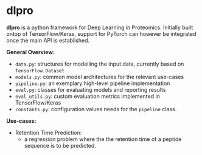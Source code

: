 # dlpro

**dlpro** is a python framework for Deep Learning in Proteomics. Initially built ontop of TensorFlow/Keras, support for PyTorch can however be integrated once the main API is established.

**General Overview:**
- `data.py`: structures for modelling the input data, currently based on `TensorFlow.Dataset`
- `models.py`: common model architectures for the relevant use-cases
- `pipeline.py`: an exemplary high-level pipeline implementation
-  `eval.py`: classes for evaluating models and reporting results
-  `eval_utils.py`: custom evaluation metrics implemented in TensorFlow/Keras
-  `constants.py`: configuration values needs for the `pipeline` class.



**Use-cases:**

- Retention Time Prediction: 
    - a regression problem where the the retention time of a peptide sequence is to be predicted. 





 
